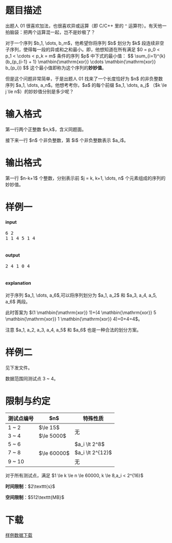 # 题目描述

<p>出题人 01 很喜欢加法，也很喜欢异或运算（即 C/C++ 里的 <code>^</code> 运算符）。有天他一拍脑袋：把两个运算混一起，岂不是妙极了？</p>
<p>对于一个序列 $b_1, \dots, b_m$，他希望你将序列 $b$ 划分为 $k$ 段连续非空子序列，使得每一段的异或和之和最小。即，他想知道在所有满足 $0 = p_0 &lt; p_1 &lt; \cdots &lt; p_k = m$ 条件的序列 $p$ 中下式的最小值：
$$
\sum_{i=1}^{k} (b_{p_{i-1} + 1} \mathbin{\mathrm{xor}} \cdots \mathbin{\mathrm{xor}} b_{p_i})
$$
这个最小值即称为这个序列的<strong>妙妙值</strong>。</p>
<p>但是这个问题非常简单，于是出题人 01 找来了一个长度恰好为 $n$ 的非负整数序列 $a_1, \dots, a_n$。他想考考你，$a$ 的每个前缀 $a_1, \dots, a_j$ （$k \le j \le n$）的妙妙值分别是多少呢？</p>

# 输入格式


<p>第一行两个正整数 $n,k$，含义同题面。</p>
<p>接下来一行 $n$ 个非负整数，第 $i$ 个非负整数表示 $a_i$。</p>

# 输出格式


<p>第一行 $n-k+1$ 个整数，分别表示前 $j = k, k+1, \dots, n$ 个元素组成的序列的妙妙值。</p>

# 样例一


<h4>input</h4>
<pre>6 2
1 1 4 5 1 4

</pre>

<h4>output</h4>
<pre>2 4 1 0 4

</pre>

<h4>explanation</h4>
<p>对于序列 $a_1, \dots, a_6$,可以将序列划分为 $a_1, a_2$ 和 $a_3, a_4, a_5, a_6$ 两段。</p>
<p>此时答案为 $(1 \mathbin{\mathrm{xor}} 1)+(4 \mathbin{\mathrm{xor}} 5 \mathbin{\mathrm{xor}} 1 \mathbin{\mathrm{xor}} 4)=0+4=4$。</p>
<p>注意 $a_1, a_2, a_3, a_4, a_5$ 和 $a_6$ 也是一种合法的划分方案。</p>

# 样例二


<p>见下发文件。</p>
<p>数据范围同测试点 3 ~ 4。</p>

# 限制与约定


<div class="table-responsive">
    <table class="table table-bordered table-text-center table-vertical-middle"><thead><tr><th>测试点编号</th><th>$n$</th><th>特殊性质</th></tr></thead><tbody><tr><td>1 ~ 2</td> <td>$\le 15$</td>  <td rowspan="2">无</td></tr><tr><td>3 ~ 4</td> <td>$\le 5000$</td> </tr><tr><td>5 ~ 6</td> <td rowspan="3">$\le 60000$</td> <td>$a_i \lt 2^8$</td> </tr><tr><td>7 ~ 8</td> <td>$a_i \lt 2^{12}$</td> </tr><tr><td>9 ~ 10</td> <td>无</td> </tr></tbody></table></div>

<p>对于所有测试点，满足 $1 \le k \le n \le 60000, k \le 8,a_i &lt; 2^{16}$</p>
<p><strong>时间限制</strong>：$2\texttt{s}$</p>
<p><strong>空间限制</strong>：$512\texttt{MB}$</p>

# 下载


<p><a href="/download.php?type=problem&amp;id=549">样例数据下载</a></p>
